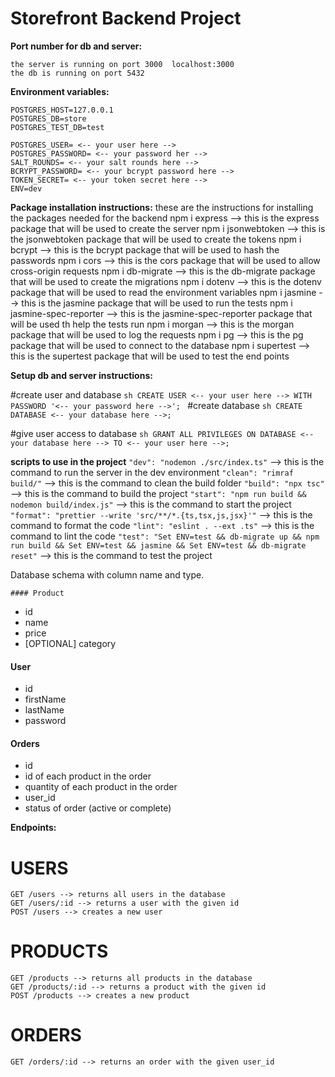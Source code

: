 # Storefront Backend Project

**Port number for db and server:**

    the server is running on port 3000  localhost:3000
    the db is running on port 5432

**Environment variables:**

    POSTGRES_HOST=127.0.0.1
    POSTGRES_DB=store
    POSTGRES_TEST_DB=test

    POSTGRES_USER= <-- your user here -->
    POSTGRES_PASSWORD= <-- your password her -->
    SALT_ROUNDS= <-- your salt rounds here -->
    BCRYPT_PASSWORD= <-- your bcrypt password here -->
    TOKEN_SECRET= <-- your token secret here -->
    ENV=dev

**Package installation instructions:**
these are the instructions for installing the packages needed for the backend
npm i express --> this is the express package that will be used to create the server
npm i jsonwebtoken --> this is the jsonwebtoken package that will be used to create the tokens
npm i bcrypt --> this is the bcrypt package that will be used to hash the passwords
npm i cors --> this is the cors package that will be used to allow cross-origin requests
npm i db-migrate --> this is the db-migrate package that will be used to create the migrations
npm i dotenv --> this is the dotenv package that will be used to read the environment variables
npm i jasmine --> this is the jasmine package that will be used to run the tests
npm i jasmine-spec-reporter --> this is the jasmine-spec-reporter package that will be used th help the tests run
npm i morgan --> this is the morgan package that will be used to log the requests
npm i pg --> this is the pg package that will be used to connect to the database
npm i supertest --> this is the supertest package that will be used to test the end points

**Setup db and server instructions:**

#create user and database
`sh CREATE USER <-- your user here --> WITH PASSWORD '<-- your password here -->'; `
#create database
`sh CREATE DATABASE <-- your database here -->; `

#give user access to database
`sh GRANT ALL PRIVILEGES ON DATABASE <-- your database here --> TO <-- your user here -->; `

**scripts to use in the project**
`"dev": "nodemon ./src/index.ts"` --> this is the command to run the server in the dev environment
`"clean": "rimraf build/"` --> this is the command to clean the build folder
`"build": "npx tsc"` --> this is the command to build the project
`"start": "npm run build && nodemon build/index.js"` --> this is the command to start the project
`"format": "prettier --write 'src/**/*.{ts,tsx,js,jsx}'"` --> this is the command to format the code
`"lint": "eslint . --ext .ts"` --> this is the command to lint the code
`"test": "Set ENV=test && db-migrate up && npm run build && Set ENV=test && jasmine && Set ENV=test && db-migrate reset"` --> this is the command to test the project

Database schema with column name and type.

    #### Product

- id
- name
- price
- [OPTIONAL] category

#### User

- id
- firstName
- lastName
- password

#### Orders

- id
- id of each product in the order
- quantity of each product in the order
- user_id
- status of order (active or complete)

**Endpoints:**

# USERS

    GET /users --> returns all users in the database
    GET /users/:id --> returns a user with the given id
    POST /users --> creates a new user

# PRODUCTS

    GET /products --> returns all products in the database
    GET /products/:id --> returns a product with the given id
    POST /products --> creates a new product

# ORDERS

    GET /orders/:id --> returns an order with the given user_id

